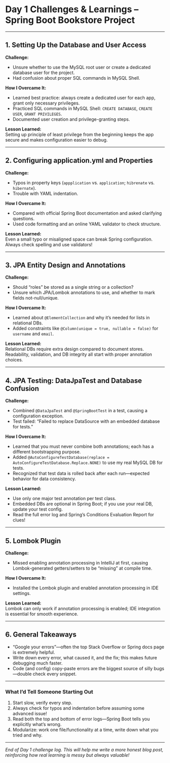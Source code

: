 # Day 1 Challenges & Learnings – Spring Boot Bookstore Project

---

## 1. Setting Up the Database and User Access

**Challenge:**
- Unsure whether to use the MySQL root user or create a dedicated database user for the project.
- Had confusion about proper SQL commands in MySQL Shell.

**How I Overcame It:**
- Learned best practice: always create a dedicated user for each app, grant only necessary privileges.
- Practiced SQL commands in MySQL Shell: `CREATE DATABASE`, `CREATE USER`, `GRANT PRIVILEGES`.
- Documented user creation and privilege-granting steps.

**Lesson Learned:**  
Setting up principle of least privilege from the beginning keeps the app secure and makes configuration easier to debug.

---

## 2. Configuring application.yml and Properties

**Challenge:**
- Typos in property keys (`appplication` vs. `application`; `hibrenate` vs. `hibernate`).
- Trouble with YAML indentation.

**How I Overcame It:**
- Compared with official Spring Boot documentation and asked clarifying questions.
- Used code formatting and an online YAML validator to check structure.

**Lesson Learned:**  
Even a small typo or misaligned space can break Spring configuration. Always check spelling and use validators!

---

## 3. JPA Entity Design and Annotations

**Challenge:**
- Should “roles” be stored as a single string or a collection?
- Unsure which JPA/Lombok annotations to use, and whether to mark fields not-null/unique.

**How I Overcame It:**
- Learned about `@ElementCollection` and why it’s needed for lists in relational DBs.
- Added constraints like `@Column(unique = true, nullable = false)` for `username` and `email`.

**Lesson Learned:**  
Relational DBs require extra design compared to document stores. Readability, validation, and DB integrity all start with proper annotation choices.

---

## 4. JPA Testing: DataJpaTest and Database Confusion

**Challenge:**
- Combined `@DataJpaTest` and `@SpringBootTest` in a test, causing a configuration exception.
- Test failed: “Failed to replace DataSource with an embedded database for tests.”

**How I Overcame It:**
- Learned that you must never combine both annotations; each has a different bootstrapping purpose.
- Added `@AutoConfigureTestDatabase(replace = AutoConfigureTestDatabase.Replace.NONE)` to use my real MySQL DB for tests.
- Recognized that test data is rolled back after each run—expected behavior for data consistency.

**Lesson Learned:**
- Use only one major test annotation per test class.
- Embedded DBs are optional in Spring Boot; if you use your real DB, update your test config.
- Read the full error log and Spring’s Conditions Evaluation Report for clues!

---

## 5. Lombok Plugin

**Challenge:**
- Missed enabling annotation processing in IntelliJ at first, causing Lombok-generated getters/setters to be “missing” at compile time.

**How I Overcame It:**
- Installed the Lombok plugin and enabled annotation processing in IDE settings.

**Lesson Learned:**  
Lombok can only work if annotation processing is enabled; IDE integration is essential for smooth experience.

---

## 6. General Takeaways

- “Google your errors”—often the top Stack Overflow or Spring docs page is extremely helpful.
- Write down every error, what caused it, and the fix; this makes future debugging much faster.
- Code (and config) copy-paste errors are the biggest source of silly bugs—double check every snippet.

---

### What I’d Tell Someone Starting Out

1. Start slow, verify every step.
2. Always check for typos and indentation before assuming some advanced issue!
3. Read both the top and bottom of error logs—Spring Boot tells you explicitly what’s wrong.
4. Modularize: work one file/functionality at a time, write down what you tried and why.

---

*End of Day 1 challenge log. This will help me write a more honest blog post, reinforcing how real learning is messy but always valuable!*
